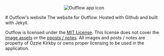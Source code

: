 <p align="center"><img src="https://raw.githubusercontent.com/outflowapp/outflowapp.github.io/master/assets/img/Outflow-App-Icon.png" alt="Outflow app icon"/></p>
# Outflow's website
The website for Outflow. Hosted with Github and built with Jekyll. 

Outflow is licensed under the [MIT License](https://github.com/outflowapp/outflowapp.github.io/blob/master/LICENSE). This license does not cover the [image assets](https://github.com/outflowapp/outflowapp.github.io/tree/master/assets/img) or the [pposts / notes](https://github.com/outflowapp/outflowapp.github.io/tree/master/_posts). All images and posts / notes are property of Ozzie Kirkby or owns proper licensing to be used in the application.
